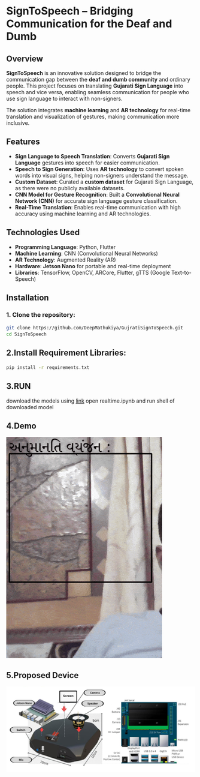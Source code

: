 # SignToSpeech – Bridging Communication for the Deaf and Dumb

## Overview
**SignToSpeech** is an innovative solution designed to bridge the communication gap between the **deaf and dumb community** and ordinary people. This project focuses on translating **Gujarati Sign Language** into speech and vice versa, enabling seamless communication for people who use sign language to interact with non-signers.

The solution integrates **machine learning** and **AR technology** for real-time translation and visualization of gestures, making communication more inclusive.

## Features
- **Sign Language to Speech Translation**: Converts **Gujarati Sign Language** gestures into speech for easier communication.
- **Speech to Sign Generation**: Uses **AR technology** to convert spoken words into visual signs, helping non-signers understand the message.
- **Custom Dataset**: Curated a **custom dataset** for Gujarati Sign Language, as there were no publicly available datasets.
- **CNN Model for Gesture Recognition**: Built a **Convolutional Neural Network (CNN)** for accurate sign language gesture classification.
- **Real-Time Translation**: Enables real-time communication with high accuracy using machine learning and AR technologies.

## Technologies Used
- **Programming Language**: Python, Flutter
- **Machine Learning**: CNN (Convolutional Neural Networks)
- **AR Technology**: Augmented Reality (AR)
- **Hardware**: **Jetson Nano** for portable and real-time deployment
- **Libraries**: TensorFlow, OpenCV, ARCore, Flutter, gTTS (Google Text-to-Speech)

## Installation

### 1. Clone the repository:
```bash
git clone https://github.com/DeepMathukiya/GujratiSignToSpeech.git
cd SignToSpeech
```
## 2.Install Requirement Libraries:
```bash 
pip install -r requirements.txt
``` 

## 3.RUN
download the models using <a href="https://drive.google.com/drive/folders/16zJpYs6UsYYr32aCNh4CwmJv5HaPSTOt?usp=drive_link">link</a> open realtime.ipynb and run shell of downloaded model

## 4.Demo
<img src="demo.gif" alt="demo">

## 5.Proposed Device 
<img src ="device.png" alt = "device">
